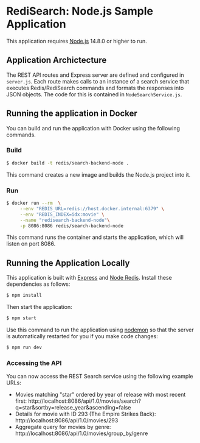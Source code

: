 # RediSearch: Node.js Sample Application

This application requires [Node.js](https://nodejs.org/) 14.8.0 or higher to run.

## Application Archictecture

The REST API routes and Express server are defined and configured in `server.js`.  Each route makes calls to an instance of a search service that executes Redis/RediSearch commands and formats the responses into JSON objects.  The code for this is contained in `NodeSearchService.js`.

## Running the application in Docker

You can build and run the application with Docker using the following commands.

### Build

```bash
$ docker build -t redis/search-backend-node . 
```

This command creates a new image and builds the Node.js project into it.

### Run

```bash
$ docker run --rm  \
     --env "REDIS_URL=redis://host.docker.internal:6379" \
     --env "REDIS_INDEX=idx:movie" \
     --name "redisearch-backend-node"\
     -p 8086:8086 redis/search-backend-node
```

This command runs the container and starts the application, which will listen on port 8086.  

## Running the Application Locally

This application is built with [Express](https://www.npmjs.com/package/express) and [Node Redis](https://www.npmjs.com/package/redis).  Install these dependencies as follows:

```bash
$ npm install
```

Then start the application:

```bash
$ npm start
```

Use this command to run the application using [nodemon](https://www.npmjs.com/package/nodemon) so that the server is automatically restarted for you if you make code changes:

```bash
$ npm run dev
```

### Accessing the API

You can now access the REST Search service using the following example URLs:

* Movies matching "star" ordered by year of release with most recent first: http://localhost:8086/api/1.0/movies/search?q=star&sortby=release_year&ascending=false
* Details for movie with ID 293 (The Empire Strikes Back): http://localhost:8086/api/1.0/movies/293
* Aggregate query for movies by genre: http://localhost:8086/api/1.0/movies/group_by/genre



